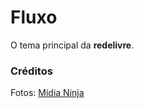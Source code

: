 Fluxo
===

O tema principal da **redelivre**.

### Créditos
Fotos: [Mídia Ninja](https://www.flickr.com/photos/midianinja/)
